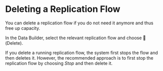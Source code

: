 <!-- loiobdd81ec3fb144bdab7d3a7dc25947efe -->

<link rel="stylesheet" type="text/css" href="../css/sap-icons.css"/>

# Deleting a Replication Flow

You can delete a replication flow if you do not need it anymore and thus free up capacity.

In the Data Builder, select the relevant replication flow and choose <span class="FPA-icons-V3"></span> \(Delete\).

If you delete a running replication flow, the system first stops the flow and then deletes it. However, the recommended approach is to first stop the replication flow by choosing *Stop* and then delete it.

